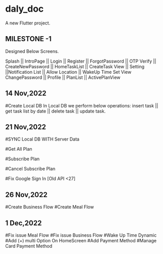 # daly_doc

A new Flutter project.

## MILESTONE -1

Designed Below Screens.

Splash || IntroPage || Login || Register || ForgotPassword || OTP Verify || CreateNewPassword ||
HomeTaskList || CreateTask View || Setting ||Notification List || Allow Location || WakeUp Time Set View
ChangePassword || Profile || PlanList || ActivePlanView

## 14 Nov,2022

#Create Local DB
In Local DB we perform below operations:
insert task || get task list by date || delete task || update task.

## 21 Nov,2022

#SYNC Local DB WITH Server Data

#Get All Plan

#Subscribe Plan

#Cancel Subscribe Plan

#Fix Google Sign In [Old API <27]

## 26 Nov,2022

#Create Business Flow
#Create Meal Flow

## 1 Dec,2022

#Fix issue Meal Flow
#Fix issue Business Flow
#Wake Up Time Dynamic
#Add (+) multi Option On HomeScreen
#Add Payment Method
#Manage Card Payment Method
